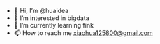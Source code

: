 - 👋 Hi, I’m @huaidea
- 👀 I’m interested in bigdata
- 🌱 I’m currently learning fink
- 📫 How to reach me xiaohua125800@gmail.com

<!---
huaidea/huaidea is a ✨ special ✨ repository because its `README.md` (this file) appears on your GitHub profile.
You can click the Preview link to take a look at your changes.
--->
